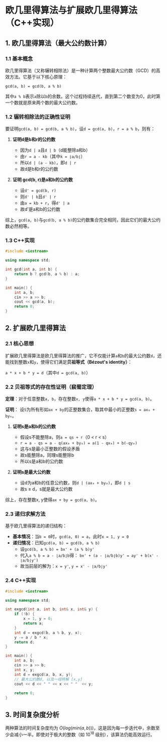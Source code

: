 # 欧几里得算法与扩展欧几里得算法（C++实现）

## 1. 欧几里得算法（最大公约数计算）

### 1.1 基本概念

欧几里得算法（又称辗转相除法）是一种计算两个整数最大公约数（GCD）的高效方法。它基于以下核心原理：

`gcd(a, b) = gcd(b, a % b)`

其中`a % b`表示`a`除以`b`的余数。这个过程持续迭代，直到第二个数变为0，此时第一个数就是原来两个数的最大公约数。

### 1.2 辗转相除法的正确性证明

要证明`gcd(a, b) = gcd(b, a % b)`，设`d = gcd(a, b)`，`r = a % b`，则有：

1. **证明d是b和r的公约数**
   - 因为`d | a`且`d | b`（d能整除a和b）
   - 由`r = a - kb`（其中`k = ⌊a/b⌋`）
   - 所以`d | (a - kb)`，即`d | r`
   - 故d是b和r的公约数

2. **证明 gcd(b, r)是a和b的公约数**
   - 设`d' = gcd(b, r)`
   - 则`d' | b`且`d' | r`
   - 由`a = kb + r`，得`d' | a`
   - 故d'是a和b的公约数

综上，`gcd(a, b)`与`gcd(b, a % b)`的公约数集合完全相同，因此它们的最大公约数必然相等。

### 1.3 C++实现

```cpp
#include <iostream>

using namespace std;

int gcd(int a, int b) {
    return b ? gcd(b, a % b) : a;
}

int main() {
    int a, b;
    cin >> a >> b;
    cout << gcd(a, b);
    return 0;
}
```

## 2. 扩展欧几里得算法

### 2.1 核心思想

扩展欧几里得算法是欧几里得算法的推广，它不仅能计算`a`和`b`的最大公约数`d`，还能找到整数`x`和`y`，使得它们满足**贝祖等式（Bézout's identity）**：

`a * x + b * y = d`（其中`d = gcd(a, b)`）

### 2.2 贝祖等式的存在性证明（裴蜀定理）

**定理**：对于任意整数`a, b`，存在整数`x, y`使得`a * x + b * y = gcd(a, b)`。

**证明**：
设`S`为所有形如`ax + by`的正整数集合，取其中最小的正整数`s = ax₀ + by₀`。

1. **证明s是a和b的公约数**
   - 假设s不能整除a，则`a = qs + r`（0 < r < s）
   - `r = a - qs = a - q(ax₀ + by₀) = a(1 - qx₀) + b(-qy₀)`
   - 这与s是最小正整数的假设矛盾
   - 故s能整除a，同理s能整除b
   - 所以s是a和b的公约数

2. **证明s是最大公约数**
   - 设d为a和b的任意公约数，则`d | (ax₀ + by₀)`，即`d | s`
   - 故s ≥ d，s就是最大公约数

综上，存在整数x, y使得`ax + by = gcd(a, b)`。

### 2.3 递归求解方法

基于欧几里得算法的递归结构：

- **基本情况**：当`b = 0`时，`gcd(a, 0) = a`，此时`x = 1, y = 0`
- **递归情况**：已知`gcd(a, b) = gcd(b, a % b)`
  - 设`gcd(b, a % b) = bx' + (a % b)y'`
  - 代入`a % b = a - ⌊a/b⌋b`得：
    `bx' + (a - ⌊a/b⌋b)y' = ay' + b(x' - ⌊a/b⌋y')`
  - 故当前层的解为：`x = y'`, `y = x' - ⌊a/b⌋y'`

### 2.4 C++实现

```cpp
#include <iostream>

using namespace std;

int exgcd(int a, int b, int& x, int& y) {
    if (!b) {
        x = 1, y = 0;
        return a;
    }
    int d = exgcd(b, a % b, y, x);
    y -= a / b * x;
    return d;
}

int main() {
    int a, b;
    cin >> a >> b;
    int x, y;
    int d = exgcd(a, b, x, y);
    // 最大公约数d, 以及一组特解 [x,y]
    cout << d << " " << x << " "  << y;
    
    return 0;
}
```

## 3. 时间复杂度分析

两种算法的时间复杂度均为 $O(log(min(a, b)))$，这是因为每一步迭代中，余数至少会减小一半。即使对于极大的整数（如 $10^{18}$ 级别），该算法仍能高效运行。
